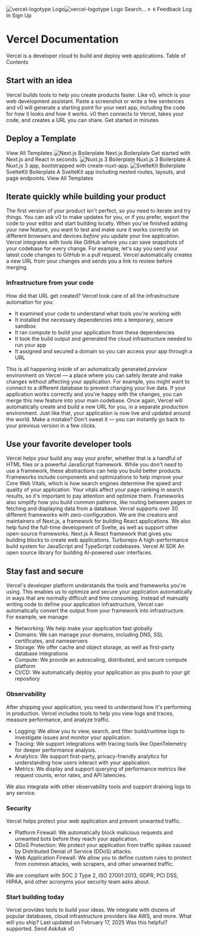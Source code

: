 ![vercel-logotype Logo](https://vercel.com/vc-ap-vercel-docs/_next/static/media/vercel-logotype-light.cf7eca76.svg)![vercel-logotype Logo](https://vercel.com/vc-ap-vercel-docs/_next/static/media/vercel-logotype-dark.01246f11.svg)
Search...
`⌘ K`
Feedback
Log In
Sign Up
# Vercel Documentation
Vercel is a developer cloud to build and deploy web applications.
Table of Contents
## Start with an idea
Vercel builds tools to help you create products faster.
Like v0, which is your web development assistant. Paste a screenshot or write a few sentences and v0 will generate a starting point for your next app, including the code for how it looks _and_ how it works. v0 then connects to Vercel, takes your code, and creates a URL you can share.
Get started in minutes
## Deploy a Template
View All Templates
![Next.js Boilerplate](https://vercel.com/_next/image?url=https%3A%2F%2Fimages.ctfassets.net%2Fe5382hct74si%2F1aHobcZ8H6WY48u5CMXlOe%2F0f0efe6bd469985b692555fbcad1cc01%2Fnextjs-template.png&w=1200&q=75)
Next.js Boilerplate
Get started with Next.js and React in seconds.
![Nuxt.js 3 Boilerplate](https://vercel.com/_next/image?url=https%3A%2F%2Fimages.ctfassets.net%2Fe5382hct74si%2FleiZ1j6r8MPRgnugYyWf3%2F01c94495dd082a948af73e871347c93e%2FCleanShot_2022-11-18_at_13.58.42_2x.png&w=1200&q=75)
Nuxt.js 3 Boilerplate
A Nuxt.js 3 app, bootstrapped with create-nuxt-app.
![SvelteKit Boilerplate](https://vercel.com/_next/image?url=https%3A%2F%2Fimages.ctfassets.net%2Fe5382hct74si%2F5WIYQtnSEfZKYFB9kvsR0w%2F974bee31f87aa376a54dccdb0713629d%2FCleanShot_2022-05-23_at_22.13.20_2x.png&w=1200&q=75)
SvelteKit Boilerplate
A SvelteKit app including nested routes, layouts, and page endpoints.
View All Templates
## Iterate quickly while building your product
The first version of your product isn't perfect, so you need to iterate and try things.
You can ask v0 to make updates for you, or if you prefer, export the code to your editor and start building locally. When you've finished adding your new feature, you want to test and make sure it works correctly on different browsers and devices _before_ you update your live application.
Vercel integrates with tools like GitHub where you can save snapshots of your codebase for every change. For example, let's say you send your latest code changes to GitHub in a pull request. Vercel automatically creates a new URL from your changes and sends you a link to review before merging.
### Infrastructure from your code
How did that URL get created? Vercel took care of all the infrastructure automation for you:
  * It examined your code to understand what tools you're working with
  * It installed the necessary dependencies into a temporary, secure sandbox
  * It ran compute to build your application from these dependencies
  * It took the build output and generated the cloud infrastructure needed to run your app
  * It assigned and secured a domain so you can access your app through a URL


This is all happening inside of an automatically generated _preview_ environment on Vercel — a place where you can safely iterate and make changes without affecting your application. For example, you might want to connect to a different database to prevent changing your live data.
If your application works correctly and you're happy with the changes, you can merge this new feature into your main codebase. Once again, Vercel will automatically create and build a new URL for you, in a separate _production_ environment.
Just like that, your application is now live and updated around the world. Make a mistake? Don't sweat it — you can instantly go back to your previous version in a few clicks.
## Use your favorite developer tools
Vercel helps your build any way your prefer, whether that is a handful of HTML files or a powerful JavaScript framework. While you don't _need_ to use a framework, these abstractions can help you build better products.
Frameworks include components and optimizations to help improve your Core Web Vitals, which is how search engines determine the speed and quality of your application. Your vitals affect your page ranking in search results, so it's important to pay attention and optimize them.
Frameworks also simplify how you build common patterns, like routing between pages or fetching and displaying data from a database. Vercel supports over 30 different frameworks with zero-configuration.
We are the creators and maintainers of Next.js, a framework for building React applications. We also help fund the full-time development of Svelte, as well as support other open-source frameworks.
Next.js
A React framework that gives you building blocks to create web applications.
Turborepo
A high-performance build system for JavaScript and TypeScript codebases.
Vercel AI SDK
An open source library for building AI-powered user interfaces.
## Stay fast and secure
Vercel's developer platform understands the tools and frameworks you're using. This enables us to optimize and secure your application automatically in ways that are normally difficult and time consuming.
Instead of manually writing code to define your application infrastructure, Vercel can automatically convert the output from your framework into infrastructure. For example, we manage:
  * Networking: We help make your application fast globally
  * Domains: We can manage your domains, including DNS, SSL certificates, and nameservers
  * Storage: We offer cache and object storage, as well as first-party database integrations
  * Compute: We provide an autoscaling, distributed, and secure compute platform
  * CI/CD: We automatically deploy your application as you push to your git repository


### Observability
After shipping your application, you need to understand how it's performing in production. Vercel includes tools to help you view logs and traces, measure performance, and analyze traffic.
  * Logging: We allow you to view, search, and filter build/runtime logs to investigate issues and monitor your application.
  * Tracing: We support integrations with tracing tools like OpenTelemetry for deeper performance analysis.
  * Analytics: We support first-party, privacy-friendly analytics for understanding how users interact with your application.
  * Metrics: We display and support querying of performance metrics like request counts, error rates, and API latencies.


We also integrate with other observability tools and support draining logs to any service.
### Security
Vercel helps protect your web application and prevent unwanted traffic.
  * Platform Firewall: We automatically block malicious requests and unwanted bots before they reach your application.
  * DDoS Protection: We protect your application from traffic spikes caused by Distributed Denial of Service (DDoS) attacks.
  * Web Application Firewall: We allow you to define custom rules to protect from common attacks, web scrapers, and other unwanted traffic.


We are compliant with SOC 2 Type 2, ISO 27001:2013, GDPR, PCI DSS, HIPAA, and other acronyms your security team asks about.
### Start building today
Vercel provides tools to build your ideas. We integrate with dozens of popular databases, cloud infrastructure providers like AWS, and more.
What will you ship?
Last updated on February 17, 2025
Was this helpful?
supported.
Send
AskAsk v0
